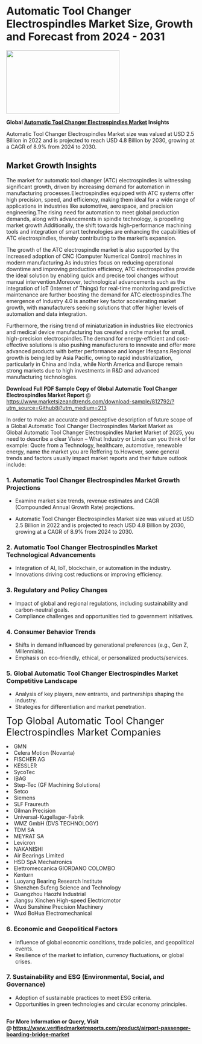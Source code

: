 <H1>Automatic Tool Changer Electrospindles Market Size, Growth and Forecast from 2024 - 2031</H1><img class="aligncenter size-medium wp-image-584254" src="https://thirdeyenews.in/wp-content/uploads/2024/09/Global-Market-Research-300x168.jpeg" alt="" width="300" height="168" /><p><strong>Global&nbsp;<a href="https://www.marketsizeandtrends.com/download-sample/812792/?utm_source=Github8j?utm_medium=213">Automatic Tool Changer Electrospindles Market</a> Insights</strong></p><p>Automatic Tool Changer Electrospindles Market size was valued at USD 2.5 Billion in 2022 and is projected to reach USD 4.8 Billion by 2030, growing at a CAGR of 8.9% from 2024 to 2030.</p><p><h2>Market Growth Insights</h2> <p>The market for automatic tool changer (ATC) electrospindles is witnessing significant growth, driven by increasing demand for automation in manufacturing processes.Electrospindles equipped with ATC systems offer high precision, speed, and efficiency, making them ideal for a wide range of applications in industries like automotive, aerospace, and precision engineering.The rising need for automation to meet global production demands, along with advancements in spindle technology, is propelling market growth.Additionally, the shift towards high-performance machining tools and integration of smart technologies are enhancing the capabilities of ATC electrospindles, thereby contributing to the market’s expansion.</p> <p>The growth of the ATC electrospindle market is also supported by the increased adoption of CNC (Computer Numerical Control) machines in modern manufacturing.As industries focus on reducing operational downtime and improving production efficiency, ATC electrospindles provide the ideal solution by enabling quick and precise tool changes without manual intervention.Moreover, technological advancements such as the integration of IoT (Internet of Things) for real-time monitoring and predictive maintenance are further boosting the demand for ATC electrospindles.The emergence of Industry 4.0 is another key factor accelerating market growth, with manufacturers seeking solutions that offer higher levels of automation and data integration.</p> <p>Furthermore, the rising trend of miniaturization in industries like electronics and medical device manufacturing has created a niche market for small, high-precision electrospindles.The demand for energy-efficient and cost-effective solutions is also pushing manufacturers to innovate and offer more advanced products with better performance and longer lifespans.Regional growth is being led by Asia Pacific, owing to rapid industrialization, particularly in China and India, while North America and Europe remain strong markets due to high investments in R&D and advanced manufacturing technologies.</p> <p><span class=""><strong>Download Full PDF Sample Copy of Global Automatic Tool Changer Electrospindles Market Report</strong> @ <a href="https://www.marketsizeandtrends.com/download-sample/812792/?utm_source=Github8j?utm_medium=213" target="_blank">https://www.marketsizeandtrends.com/download-sample/812792/?utm_source=Github8j?utm_medium=213</a></span></p><p>In order to make an accurate and perceptive description of future scope of a Global&nbsp;Automatic Tool Changer Electrospindles Market Market as Global&nbsp;Automatic Tool Changer Electrospindles Market Market of 2025, you need to describe a clear Vision &ndash; What Industry or Linda can you think of for example: Quote from a Technology, healthcare, automotive, renewable energy, name the market you are Reffering to.However, some general trends and factors usually impact market reports and their future outlook include:</p><h3>1.&nbsp;<strong>Automatic Tool Changer Electrospindles Market Growth Projections</strong></h3><ul><li>Examine market size trends, revenue estimates and CAGR (Compounded Annual Growth Rate) projections.</li><li><p>Automatic Tool Changer Electrospindles Market size was valued at USD 2.5 Billion in 2022 and is projected to reach USD 4.8 Billion by 2030, growing at a CAGR of 8.9% from 2024 to 2030.</p></li></ul><h3>2.&nbsp;<strong>Automatic Tool Changer Electrospindles Market Technological Advancements</strong></h3><ul><li>Integration of AI, IoT, blockchain, or automation in the industry.</li><li>Innovations driving cost reductions or improving efficiency.</li></ul><h3>3.&nbsp;<strong>Regulatory and Policy Changes</strong></h3><ul><li>Impact of global and regional regulations, including sustainability and carbon-neutral goals.</li><li>Compliance challenges and opportunities tied to government initiatives.</li></ul><h3>4.&nbsp;<strong>Consumer Behavior Trends</strong></h3><ul><li>Shifts in demand influenced by generational preferences (e.g., Gen Z, Millennials).</li><li>Emphasis on eco-friendly, ethical, or personalized products/services.</li></ul><h3>5.&nbsp;<strong>Global Automatic Tool Changer Electrospindles Market Competitive Landscape</strong></h3><ul><li>Analysis of key players, new entrants, and partnerships shaping the industry.</li><li>Strategies for differentiation and market penetration.</li></ul><p data-pm-slice="1 1 []"><span style="color: inherit; font-family: inherit; font-size: 25px;">Top Global Automatic Tool Changer Electrospindles Market Companies</span></p><div class="" data-test-id=""><p><li>GMN</li><li> Celera Motion (Novanta)</li><li> FISCHER AG</li><li> KESSLER</li><li> SycoTec</li><li> IBAG</li><li> Step-Tec (GF Machining Solutions)</li><li> Setco</li><li> Siemens</li><li> SLF Fraureuth</li><li> Gilman Precision</li><li> Universal-Kugellager-Fabrik</li><li> WMZ GmbH (DVS TECHNOLOGY)</li><li> TDM SA</li><li> MEYRAT SA</li><li> Levicron</li><li> NAKANISHI</li><li> Air Bearings Limited</li><li> HSD SpA Mechatronics</li><li> Elettromeccanica GIORDANO COLOMBO</li><li> Kenturn</li><li> Luoyang Bearing Research Institute</li><li> Shenzhen Sufeng Science and Technology</li><li> Guangzhou Haozhi Industrial</li><li> Jiangsu Xinchen High-speed Electricmotor</li><li> Wuxi Sunshine Precision Machinery</li><li> Wuxi BoHua Electromechanical</li></p></div><h3>6.&nbsp;<strong>Economic and Geopolitical Factors</strong></h3><ul><li>Influence of global economic conditions, trade policies, and geopolitical events.</li><li>Resilience of the market to inflation, currency fluctuations, or global crises.</li></ul><h3>7.&nbsp;<strong>Sustainability and ESG (Environmental, Social, and Governance)</strong></h3><ul><li>Adoption of sustainable practices to meet ESG criteria.</li><li>Opportunities in green technologies and circular economy principles.</li></ul><h2><strong style="font-size: 14px;">For More Information or Query, Visit @&nbsp;</strong><a style="background-color: #ffffff; font-size: 14px;" href="https://www.marketsizeandtrends.com/report/automatic-tool-changer-electrospindles-market/" target="_blank">https://www.verifiedmarketreports.com/product/airport-passenger-boarding-bridge-market</a></h2>